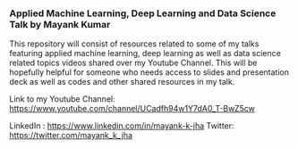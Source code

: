 ### Applied Machine Learning, Deep Learning and Data Science Talk by Mayank Kumar

This repository will consist of resources related to some of my talks featuring 
applied machine learning, deep learning as well as data science related topics videos
shared over my Youtube Channel. This will be hopefully helpful for someone who needs
access to slides and presentation deck as well as codes and other shared resources in my talk.

Link to my Youtube Channel: https://www.youtube.com/channel/UCadfh94w1Y7dA0_T-BwZ5cw


LinkedIn : https://www.linkedin.com/in/mayank-k-jha
Twitter: https://twitter.com/mayank_k_jha
